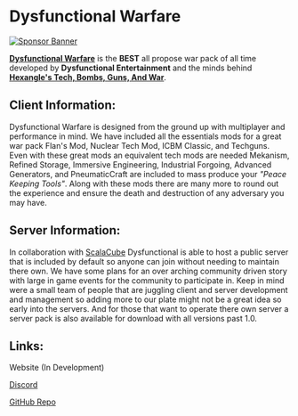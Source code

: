 # Dysfunctional Warfare

[![Sponsor Banner](https://scalacube.com/images/banners/modpack.jpg)](https://scalacube.com/p/_hosting_server_minecraft/2647495)

[**Dysfunctional Warfare**](https://legacy.curseforge.com/minecraft/modpacks/dysfunctional-warfare) is the **BEST** all propose war pack of all time developed by **Dysfunctional Entertainment** and the minds behind [**Hexangle's Tech, Bombs, Guns, And War**](https://legacy.curseforge.com/minecraft/modpacks/hexangles-tech-bombs-guns-war).

## Client Information:

Dysfunctional Warfare is designed from the ground up with multiplayer and performance in mind. We have included all the essentials mods for a great war pack Flan's Mod, Nuclear Tech Mod, ICBM Classic, and Techguns. Even with these great mods an equivalent tech mods are needed Mekanism, Refined Storage, Immersive Engineering, Industrial Forgoing, Advanced Generators, and PneumaticCraft are included to mass produce your *"Peace Keeping Tools"*. Along with these mods there are many more to round out the experience and ensure the death and destruction of any adversary you may have.

## Server Information:
In collaboration with [ScalaCube](https://scalacube.com/p/_hosting_server_minecraft/2647495) Dysfunctional is able to host a public server that is included by default so anyone can join without needing to maintain there own. We have some plans for an over arching community driven story with large in game events for the community to participate in. Keep in mind were a small team of people that are juggling client and server development and management so adding more to our plate might not be a great idea so early into the servers. And for those that want to operate there own server a server pack is also available for download with all versions past 1.0.  

## Links:

Website (In Development)

[Discord](https://discord.gg/my7kTV7VYw)

[GitHub Repo](https://github.com/DysfunctionalDev/DysfunctionalWarfare)
